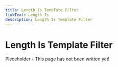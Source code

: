 ```yaml
---
title: Length Is Template Filter
linkText: Length Is
description: Length Is Template Filter
---
```


# Length Is Template Filter

Placeholder - This page has not been written yet!
